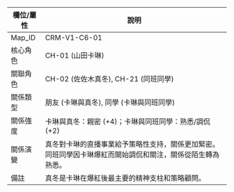 | 欄位/屬性 | 說明 |
|---|---|
| Map_ID | CRM-V1-C6-01 |
| 核心角色 | CH-01 (山田卡琳) |
| 關聯角色 | CH-02 (佐佐木真冬), CH-21 (同班同學) |
| 關係類型 | 朋友 (卡琳與真冬), 同學 (卡琳與同班同學) |
| 關係強度 | 卡琳與真冬：親密 (+4)；卡琳與同班同學：熟悉/調侃 (+2) |
| 關係演變 | 真冬對卡琳的直播事業給予策略性支持，關係更加緊密。同班同學因卡琳爆紅而開始調侃和關注，關係從陌生轉為熟悉。 |
| 備註 | 真冬是卡琳在爆紅後最主要的精神支柱和策略顧問。 |
